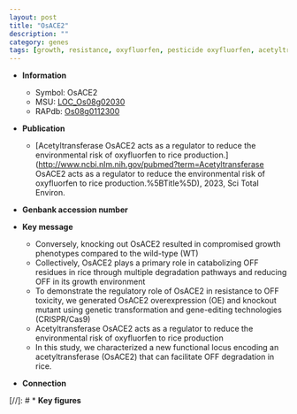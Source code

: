 ```yaml
---
layout: post
title: "OsACE2"
description: ""
category: genes
tags: [growth, resistance, oxyfluorfen, pesticide oxyfluorfen, acetyltransferase]
---
```


* **Information**  
    + Symbol: OsACE2  
    + MSU: [LOC_Os08g02030](http://rice.uga.edu/cgi-bin/ORF_infopage.cgi?orf=LOC_Os08g02030)  
    + RAPdb: [Os08g0112300](http://rapdb.dna.affrc.go.jp/viewer/gbrowse_details/irgsp1?name=Os08g0112300)  

* **Publication**  
    + [Acetyltransferase OsACE2 acts as a regulator to reduce the environmental risk of oxyfluorfen to rice production.](http://www.ncbi.nlm.nih.gov/pubmed?term=Acetyltransferase OsACE2 acts as a regulator to reduce the environmental risk of oxyfluorfen to rice production.%5BTitle%5D), 2023, Sci Total Environ.

* **Genbank accession number**  

* **Key message**  
    + Conversely, knocking out OsACE2 resulted in compromised growth phenotypes compared to the wild-type (WT)
    + Collectively, OsACE2 plays a primary role in catabolizing OFF residues in rice through multiple degradation pathways and reducing OFF in its growth environment
    + To demonstrate the regulatory role of OsACE2 in resistance to OFF toxicity, we generated OsACE2 overexpression (OE) and knockout mutant using genetic transformation and gene-editing technologies (CRISPR/Cas9)
    + Acetyltransferase OsACE2 acts as a regulator to reduce the environmental risk of oxyfluorfen to rice production
    + In this study, we characterized a new functional locus encoding an acetyltransferase (OsACE2) that can facilitate OFF degradation in rice.

* **Connection**  

[//]: # * **Key figures**  


